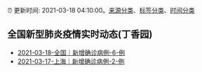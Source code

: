 :alarm_clock: 更新时间: 2021-03-18 04:10:00。[来源分类](../README.md)、[标签分类](../TAGS.md)、[时间分类](../TIMELINE.md)

## 全国新型肺炎疫情实时动态(丁香园)




- [2021-03-18-全国｜新增确诊病例-6-例](http://app.cctv.com/special/cportal/detail/arti/index.html?id=ArtiM2JfaYT4VchotxlsjAZx210318&isfromapp=1) 
- [2021-03-17-上海｜新增确诊病例-2-例](http://app.cctv.com/special/cportal/detail/arti/index.html?id=ArtiEfwejqIxrZbdpjc6wSmi210318&isfromapp=1) 
